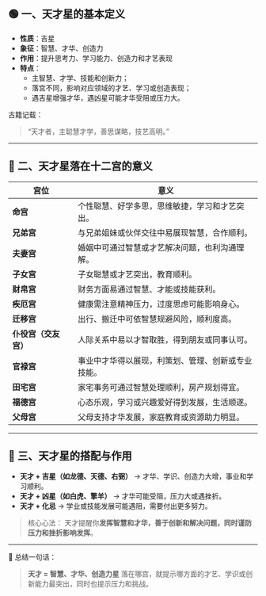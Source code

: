 ## 🟢 一、天才星的基本定义

- **性质**：吉星
- **象征**：智慧、才华、创造力
- **作用**：提升思考力、学习能力、创造力和才艺表现
- **特点**：
  - 主智慧、才学、技能和创新力；
  - 落宫不同，影响对应领域的才艺、学习或创造表现；
  - 遇吉星增强才华，遇凶星可能才华受阻或压力大。

古籍记载：

> “天才者，主聪慧才学，善思谋略，技艺高明。”

------

## 🧩 二、天才星落在十二宫的意义

| 宫位                 | 意义                                               |
| -------------------- | -------------------------------------------------- |
| **命宫**             | 个性聪慧、好学多思，思维敏捷，学习和才艺突出。     |
| **兄弟宫**           | 与兄弟姐妹或伙伴交往中易展现智慧，合作顺利。       |
| **夫妻宫**           | 婚姻中可通过智慧或才艺解决问题，也利沟通理解。     |
| **子女宫**           | 子女聪慧或才艺突出，教育顺利。                     |
| **财帛宫**           | 财务方面易通过智慧、才能或技能获利。               |
| **疾厄宫**           | 健康需注意精神压力，过度思虑可能影响身心。         |
| **迁移宫**           | 出行、搬迁中可依智慧规避风险，顺利度高。           |
| **仆役宫（交友宫）** | 人际关系中易以才智取胜，得到朋友或同事认可。       |
| **官禄宫**           | 事业中才华得以展现，利策划、管理、创新或专业技能。 |
| **田宅宫**           | 家宅事务可通过智慧处理顺利，房产规划得宜。         |
| **福德宫**           | 心态乐观，学习或兴趣爱好得到发展，生活顺遂。       |
| **父母宫**           | 父母支持才华发展，家庭教育或资源助力明显。         |

------

## 🔮 三、天才星的搭配与作用

- **天才 + 吉星（如龙德、天德、右弼）** → 才华、学识、创造力大增，事业和学习顺利。
- **天才 + 凶星（如白虎、擎羊）** → 才华可能受阻，压力大或遇挫折。
- **天才 + 化忌** → 学业或技能发展可能遇阻，需要付出更多努力。

> 核心心法：
>  天才提醒你**发挥智慧和才华，善于创新和解决问题，同时谨防压力和挫折影响发挥**。

------

📘 总结一句话：

> **天才 = 智慧、才华、创造力星**
>  落在哪宫，就提示哪方面的才艺、学识或创新能力最突出，同时也提示压力和挑战。
